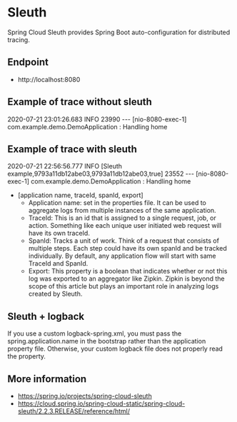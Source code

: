 # Sleuth
Spring Cloud Sleuth provides Spring Boot auto-configuration for distributed tracing.

## Endpoint
* http://localhost:8080

## Example of trace without sleuth
2020-07-21 23:01:26.683  INFO 23990 --- [nio-8080-exec-1] com.example.demo.DemoApplication         : Handling home

## Example of trace with sleuth
2020-07-21 22:56:56.777  INFO [Sleuth example,9793a11db12abe03,9793a11db12abe03,true] 23552 --- [nio-8080-exec-1] com.example.demo.DemoApplication         : Handling home
* [application name, traceId, spanId, export]
  * Application name:  set in the properties file. It can be used to aggregate logs from multiple instances of the same application.
  * TraceId: This is an id that is assigned to a single request, job, or action. Something like each unique user initiated web request will have its own traceId.
  * SpanId: Tracks a unit of work. Think of a request that consists of multiple steps. Each step could have its own spanId and be tracked individually. By default, any application flow will start with same TraceId and SpanId.
  * Export: This property is a boolean that indicates whether or not this log was exported to an aggregator like Zipkin. Zipkin is beyond the scope of this article but plays an important role in analyzing logs created by Sleuth.

## Sleuth + logback
If you use a custom logback-spring.xml, you must pass the spring.application.name in the bootstrap rather than the application property file. Otherwise, your custom logback file does not properly read the property.

## More information
* https://spring.io/projects/spring-cloud-sleuth
* https://cloud.spring.io/spring-cloud-static/spring-cloud-sleuth/2.2.3.RELEASE/reference/html/
